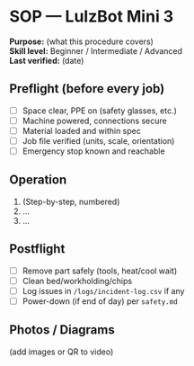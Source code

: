 # SOP — LulzBot Mini 3

**Purpose:** (what this procedure covers)  
**Skill level:** Beginner / Intermediate / Advanced  
**Last verified:** (date)

## Preflight (before every job)
- [ ] Space clear, PPE on (safety glasses, etc.)
- [ ] Machine powered, connections secure
- [ ] Material loaded and within spec
- [ ] Job file verified (units, scale, orientation)
- [ ] Emergency stop known and reachable

## Operation
1. (Step-by-step, numbered)
2. ...
3. ...

## Postflight
- [ ] Remove part safely (tools, heat/cool wait)
- [ ] Clean bed/workholding/chips
- [ ] Log issues in `/logs/incident-log.csv` if any
- [ ] Power-down (if end of day) per `safety.md`

## Photos / Diagrams
(add images or QR to video)
